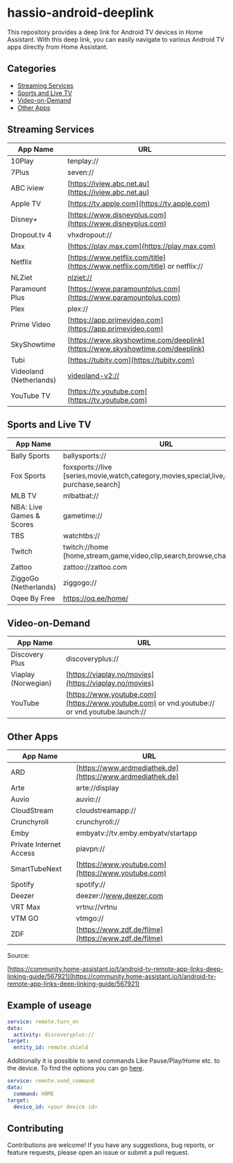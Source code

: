 # hassio-android-deeplink
This repository provides a deep link for Android TV devices in Home Assistant. With this deep link, you can easily navigate to various Android TV apps directly from Home Assistant.

## Categories

- [Streaming Services](#streaming-services)
- [Sports and Live TV](#sports-and-live-tv)
- [Video-on-Demand](#video-on-demand)
- [Other Apps](#other-apps)

## Streaming Services

| App Name                   | URL                                       |
|---------------------------|-------------------------------------------|
| 10Play                    | tenplay://                                 |
| 7Plus                     | seven://                                   |
| ABC iview                 | [https://iview.abc.net.au](https://iview.abc.net.au)                   |
| Apple TV                  | [https://tv.apple.com](https://tv.apple.com)                       |
| Disney+                   | [https://www.disneyplus.com](https://www.disneyplus.com)                 |
| Dropout.tv 4              | vhxdropout://                              |
| Max                   | [https://play.max.com](https://play.max.com)  |
| Netflix                   | [https://www.netflix.com/title](https://www.netflix.com/title) or netflix:// |
| NLZiet                    | [nlziet://](nlziet://)         |
| Paramount Plus            | [https://www.paramountplus.com](https://www.paramountplus.com)         |
| Plex                      | plex://                                    |
| Prime Video               | [https://app.primevideo.com](https://app.primevideo.com)                  |
| SkyShowtime               | [https://www.skyshowtime.com/deeplink](https://www.skyshowtime.com/deeplink)       |
| Tubi                      | [https://tubitv.com](https://tubitv.com)                                |
| Videoland (Netherlands)   | [videoland-v2://](videoland-v2://)                                    |
| YouTube TV                | [https://tv.youtube.com](https://tv.youtube.com)                      |

## Sports and Live TV

| App Name                   | URL                                       |
|---------------------------|-------------------------------------------|
| Bally Sports              | ballysports://                             |
| Fox Sports                | foxsports://live [series,movie,watch,category,movies,special,live,channel,ppv-purchase,search] |
| MLB TV                    | mlbatbat://                                |
| NBA: Live Games & Scores  | gametime://                                |
| TBS                       | watchtbs://                                |
| Twitch                    | twitch://home [home,stream,game,video,clip,search,browse,channel,user] |
| Zattoo                    | zattoo://zattoo.com                        |
| ZiggoGo (Netherlands)     | ziggogo://                        |
| Oqee By Free              | https://oq.ee/home/               |

## Video-on-Demand

| App Name                   | URL                                       |
|---------------------------|-------------------------------------------|
| Discovery Plus            | discoveryplus://                           |
| Viaplay (Norwegian)       | [https://viaplay.no/movies](https://viaplay.no/movies) |
| YouTube                   | [https://www.youtube.com](https://www.youtube.com) or vnd.youtube:// or vnd.youtube.launch:// |

## Other Apps

| App Name                   | URL                                       |
|---------------------------|-------------------------------------------|
| ARD                       | [https://www.ardmediathek.de](https://www.ardmediathek.de)               |
| Arte                      | arte://display                             |
| Auvio                     | auvio://                                   |
| CloudStream               | cloudstreamapp://                          |
| Crunchyroll               | crunchyroll://                             |
| Emby                      | embyatv://tv.emby.embyatv/startapp         |
| Private Internet Access   | piavpn://                                  |
| SmartTubeNext             | [https://www.youtube.com](https://www.youtube.com)                     |
| Spotify                   | spotify://                                 |
| Deezer | deezer://www.deezer.com |
| VRT Max                   | vrtnu://vrtnu                              |
| VTM GO                    | vtmgo://                                   |
| ZDF                       | [https://www.zdf.de/filme](https://www.zdf.de/filme)                   |

Source: 

[https://community.home-assistant.io/t/android-tv-remote-app-links-deep-linking-guide/567921](https://community.home-assistant.io/t/android-tv-remote-app-links-deep-linking-guide/567921)


## Example of useage

```yaml 
service: remote.turn_on
data:
  activity: discoveryplus://
target:
  entity_id: remote.shield

  ```

Additionally it is possible to send commands Like Pause/Play/Home etc. to the device. To find the options you can go [here](https://github.com/tronikos/androidtvremote2/blob/main/TvKeys.txt).

```yaml
service: remote.send_command
data:
  command: HOME
target:
  device_id: <your device id>

```
  
## Contributing
Contributions are welcome! If you have any suggestions, bug reports, or feature requests, please open an issue or submit a pull request.
